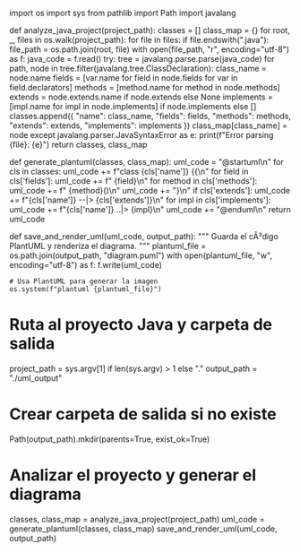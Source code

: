 import os
import sys
from pathlib import Path
import javalang

def analyze_java_project(project_path):
    classes = []
    class_map = {}
    for root, _, files in os.walk(project_path):
        for file in files:
            if file.endswith(".java"):
                file_path = os.path.join(root, file)
                with open(file_path, "r", encoding="utf-8") as f:
                    java_code = f.read()
                try:
                    tree = javalang.parse.parse(java_code)
                    for path, node in tree.filter(javalang.tree.ClassDeclaration):
                        class_name = node.name
                        fields = [var.name for field in node.fields for var in field.declarators]
                        methods = [method.name for method in node.methods]
                        extends = node.extends.name if node.extends else None
                        implements = [impl.name for impl in node.implements] if node.implements else []
                        classes.append({
                            "name": class_name,
                            "fields": fields,
                            "methods": methods,
                            "extends": extends,
                            "implements": implements
                        })
                        class_map[class_name] = node
                except javalang.parser.JavaSyntaxError as e:
                    print(f"Error parsing {file}: {e}")
    return classes, class_map

def generate_plantuml(classes, class_map):
    uml_code = "@startuml\n"
    for cls in classes:
        uml_code += f"class {cls['name']} {{\n"
        for field in cls['fields']:
            uml_code += f"  {field}\n"
        for method in cls['methods']:
            uml_code += f"  {method}()\n"
        uml_code += "}\n"
        if cls['extends']:
            uml_code += f"{cls['name']} --|> {cls['extends']}\n"
        for impl in cls['implements']:
            uml_code += f"{cls['name']} ..|> {impl}\n"
    uml_code += "@enduml\n"
    return uml_code

def save_and_render_uml(uml_code, output_path):
    """
    Guarda el cÃ³digo PlantUML y renderiza el diagrama.
    """
    plantuml_file = os.path.join(output_path, "diagram.puml")
    with open(plantuml_file, "w", encoding="utf-8") as f:
        f.write(uml_code)

    # Usa PlantUML para generar la imagen
    os.system(f"plantuml {plantuml_file}")

# Ruta al proyecto Java y carpeta de salida
project_path = sys.argv[1] if len(sys.argv) > 1 else "."
output_path = "./uml_output"

# Crear carpeta de salida si no existe
Path(output_path).mkdir(parents=True, exist_ok=True)

# Analizar el proyecto y generar el diagrama
classes, class_map = analyze_java_project(project_path)
uml_code = generate_plantuml(classes, class_map)
save_and_render_uml(uml_code, output_path)
